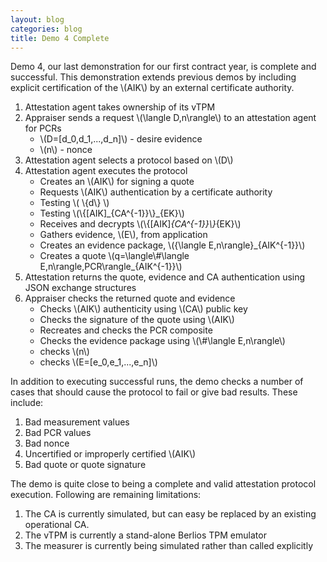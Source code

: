 ```yaml
---
layout: blog
categories: blog
title: Demo 4 Complete
---
```

Demo 4, our last demonstration for our first contract year, is complete and successful.  This demonstration extends previous demos by including explicit certification of the \\(AIK\\) by an external certificate authority. 

1. Attestation agent takes ownership of its vTPM
1. Appraiser sends a request \\(\langle D,n\rangle\\) to an
   attestation agent for PCRs
	* \\(D=[d_0,d_1,...,d_n]\\) - desire evidence
	* \\(n\\) - nonce
1. Attestation agent selects a protocol based on \\(D\\)
1. Attestation agent executes the protocol
	* Creates an \\(AIK\\) for signing a quote
	* Requests \\(AIK\\) authentication by a certificate authority
	* Testing \\( \\{d\\} \\)
	* Testing \\(\\{[AIK]_{CA^{-1}}\\}\_{EK}\\)
	* Receives and decrypts \\(\\{[AIK]_{CA^{-1}}\\}_{EK}\\)
	* Gathers evidence, \\(E\\), from application
	* Creates an evidence package, \\(\{\langle E,n\rangle\}_{AIK^{-1}}\\)
	* Creates a quote \\(q=\langle\\#\langle E,n\rangle,PCR\rangle_{AIK^{-1}}\\)
1. Attestation returns the quote, evidence and CA authentication using JSON exchange structures
1. Appraiser checks the returned quote and evidence
	* Checks \\(AIK\\) authenticity using \\(CA\\) public key
	* Checks the signature of the quote using \\(AIK\\)
	* Recreates and checks the PCR composite
	* Checks the evidence package using \\(\\#\langle E,n\rangle\\)
	* checks \\(n\\)
	* checks \\(E=[e_0,e_1,...,e_n]\\)

In addition to executing successful runs, the demo checks a number of cases that should cause the protocol to fail or give bad results.  These include:

1. Bad measurement values
2. Bad PCR values
3. Bad nonce
4. Uncertified or improperly certified \\(AIK\\)
5. Bad quote or quote signature

The demo is quite close to being a complete and valid attestation protocol execution.  Following are remaining limitations:

1. The CA is currently simulated, but can easy be replaced by an existing operational CA.
1. The vTPM is currently a stand-alone Berlios TPM emulator
1. The measurer is currently being simulated rather than called
   explicitly

